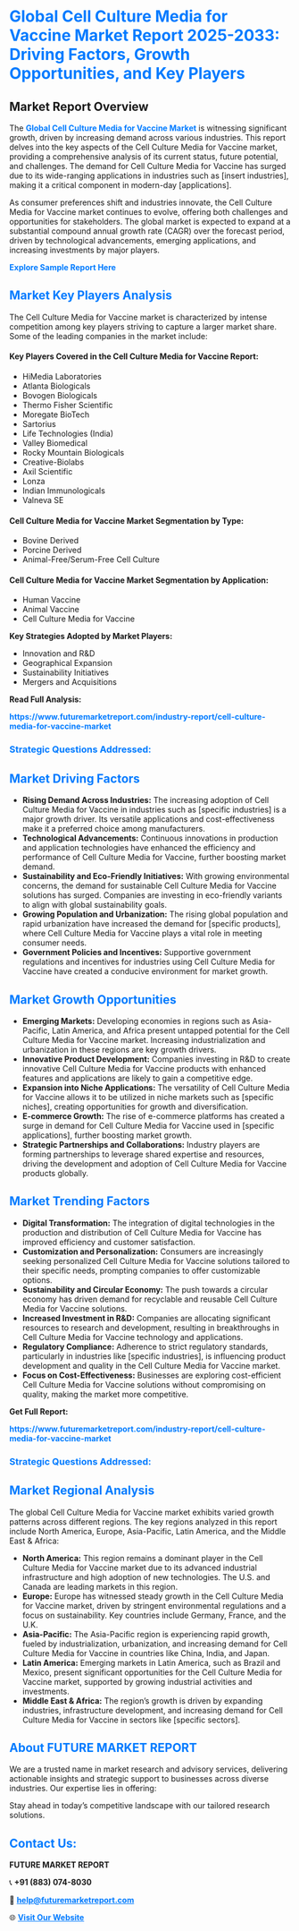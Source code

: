 <h1 style="color: #007BFF;">Global Cell Culture Media for Vaccine Market Report 2025-2033: Driving Factors, Growth Opportunities, and Key Players</h1>

<section id="overview">
<h2>Market Report Overview</h2>
<p>The <a href="https://www.futuremarketreport.com/industry-report/cell-culture-media-for-vaccine-market" style="color: #007BFF; text-decoration: none;"><strong>Global Cell Culture Media for Vaccine Market</strong></a> is witnessing significant growth, driven by increasing demand across various industries. This report delves into the key aspects of the Cell Culture Media for Vaccine market, providing a comprehensive analysis of its current status, future potential, and challenges. The demand for Cell Culture Media for Vaccine has surged due to its wide-ranging applications in industries such as [insert industries], making it a critical component in modern-day [applications].</p>
<p>As consumer preferences shift and industries innovate, the Cell Culture Media for Vaccine market continues to evolve, offering both challenges and opportunities for stakeholders. The global market is expected to expand at a substantial compound annual growth rate (CAGR) over the forecast period, driven by technological advancements, emerging applications, and increasing investments by major players.</p>
</section>

<section id="overview">
<p><a href="https://www.futuremarketreport.com/request-sample/reportId=122846" style="color: #007BFF; text-decoration: none;"><strong>Explore Sample Report Here</strong></a></p>
</section>

<section id="key-players">
<h2 style="color: #007BFF;">Market Key Players Analysis</h2>
<p>The Cell Culture Media for Vaccine market is characterized by intense competition among key players striving to capture a larger market share. Some of the leading companies in the market include:</p>
<h4>Key Players Covered in the Cell Culture Media for Vaccine Report:</h4>
<ul><li>HiMedia Laboratories</li><li>Atlanta Biologicals</li><li>Bovogen Biologicals</li><li>Thermo Fisher Scientific</li><li>Moregate BioTech</li><li>Sartorius</li><li>Life Technologies (India)</li><li>Valley Biomedical</li><li>Rocky Mountain Biologicals</li><li>Creative-Biolabs</li><li>Axil Scientific</li><li>Lonza</li><li>Indian Immunologicals</li><li>Valneva SE</li></ul>
<h4>Cell Culture Media for Vaccine Market Segmentation by Type:</h4>
<ul><li>Bovine Derived</li><li>Porcine Derived</li><li>Animal-Free/Serum-Free Cell Culture</li></ul>

<h4>Cell Culture Media for Vaccine Market Segmentation by Application:</h4>
<ul><li>Human Vaccine</li><li>Animal Vaccine</li><li>Cell Culture Media for Vaccine</li></ul>
<p><strong>Key Strategies Adopted by Market Players:</strong></p>
<ul>
<li>Innovation and R&D</li>
<li>Geographical Expansion</li>
<li>Sustainability Initiatives</li>
<li>Mergers and Acquisitions</li>
</ul>
</section>

<section>
<p><strong>Read Full Analysis: </strong></p><a href="https://www.futuremarketreport.com/industry-report/cell-culture-media-for-vaccine-market" style="color: #007BFF; text-decoration: none;"><strong>https://www.futuremarketreport.com/industry-report/cell-culture-media-for-vaccine-market</strong></a>
<h3 style="color: #007BFF;">Strategic Questions Addressed:</h3>
</section>

<section id="driving-factors">
<h2 style="color: #007BFF;">Market Driving Factors</h2>
<ul>
<li><strong>Rising Demand Across Industries:</strong> The increasing adoption of Cell Culture Media for Vaccine in industries such as [specific industries] is a major growth driver. Its versatile applications and cost-effectiveness make it a preferred choice among manufacturers.</li>
<li><strong>Technological Advancements:</strong> Continuous innovations in production and application technologies have enhanced the efficiency and performance of Cell Culture Media for Vaccine, further boosting market demand.</li>
<li><strong>Sustainability and Eco-Friendly Initiatives:</strong> With growing environmental concerns, the demand for sustainable Cell Culture Media for Vaccine solutions has surged. Companies are investing in eco-friendly variants to align with global sustainability goals.</li>
<li><strong>Growing Population and Urbanization:</strong> The rising global population and rapid urbanization have increased the demand for [specific products], where Cell Culture Media for Vaccine plays a vital role in meeting consumer needs.</li>
<li><strong>Government Policies and Incentives:</strong> Supportive government regulations and incentives for industries using Cell Culture Media for Vaccine have created a conducive environment for market growth.</li>
</ul>
</section>

<section id="growth-opportunities">
<h2 style="color: #007BFF;">Market Growth Opportunities</h2>
<ul>
<li><strong>Emerging Markets:</strong> Developing economies in regions such as Asia-Pacific, Latin America, and Africa present untapped potential for the Cell Culture Media for Vaccine market. Increasing industrialization and urbanization in these regions are key growth drivers.</li>
<li><strong>Innovative Product Development:</strong> Companies investing in R&D to create innovative Cell Culture Media for Vaccine products with enhanced features and applications are likely to gain a competitive edge.</li>
<li><strong>Expansion into Niche Applications:</strong> The versatility of Cell Culture Media for Vaccine allows it to be utilized in niche markets such as [specific niches], creating opportunities for growth and diversification.</li>
<li><strong>E-commerce Growth:</strong> The rise of e-commerce platforms has created a surge in demand for Cell Culture Media for Vaccine used in [specific applications], further boosting market growth.</li>
<li><strong>Strategic Partnerships and Collaborations:</strong> Industry players are forming partnerships to leverage shared expertise and resources, driving the development and adoption of Cell Culture Media for Vaccine products globally.</li>
</ul>
</section>

<section id="trending-factors">
<h2 style="color: #007BFF;">Market Trending Factors</h2>
<ul>
<li><strong>Digital Transformation:</strong> The integration of digital technologies in the production and distribution of Cell Culture Media for Vaccine has improved efficiency and customer satisfaction.</li>
<li><strong>Customization and Personalization:</strong> Consumers are increasingly seeking personalized Cell Culture Media for Vaccine solutions tailored to their specific needs, prompting companies to offer customizable options.</li>
<li><strong>Sustainability and Circular Economy:</strong> The push towards a circular economy has driven demand for recyclable and reusable Cell Culture Media for Vaccine solutions.</li>
<li><strong>Increased Investment in R&D:</strong> Companies are allocating significant resources to research and development, resulting in breakthroughs in Cell Culture Media for Vaccine technology and applications.</li>
<li><strong>Regulatory Compliance:</strong> Adherence to strict regulatory standards, particularly in industries like [specific industries], is influencing product development and quality in the Cell Culture Media for Vaccine market.</li>
<li><strong>Focus on Cost-Effectiveness:</strong> Businesses are exploring cost-efficient Cell Culture Media for Vaccine solutions without compromising on quality, making the market more competitive.</li>
</ul>
</section>

<section>
<p><strong>Get Full Report: </strong></p><a href="https://www.futuremarketreport.com/industry-report/cell-culture-media-for-vaccine-market" style="color: #007BFF; text-decoration: none;"><strong>https://www.futuremarketreport.com/industry-report/cell-culture-media-for-vaccine-market</strong></a>
<h3 style="color: #007BFF;">Strategic Questions Addressed:</h3>
</section>


<section id="regional-analysis">
<h2 style="color: #007BFF;">Market Regional Analysis</h2>
<p>The global Cell Culture Media for Vaccine market exhibits varied growth patterns across different regions. The key regions analyzed in this report include North America, Europe, Asia-Pacific, Latin America, and the Middle East & Africa:</p>
<ul>
<li><strong>North America:</strong> This region remains a dominant player in the Cell Culture Media for Vaccine market due to its advanced industrial infrastructure and high adoption of new technologies. The U.S. and Canada are leading markets in this region.</li>
<li><strong>Europe:</strong> Europe has witnessed steady growth in the Cell Culture Media for Vaccine market, driven by stringent environmental regulations and a focus on sustainability. Key countries include Germany, France, and the U.K.</li>
<li><strong>Asia-Pacific:</strong> The Asia-Pacific region is experiencing rapid growth, fueled by industrialization, urbanization, and increasing demand for Cell Culture Media for Vaccine in countries like China, India, and Japan.</li>
<li><strong>Latin America:</strong> Emerging markets in Latin America, such as Brazil and Mexico, present significant opportunities for the Cell Culture Media for Vaccine market, supported by growing industrial activities and investments.</li>
<li><strong>Middle East & Africa:</strong> The region’s growth is driven by expanding industries, infrastructure development, and increasing demand for Cell Culture Media for Vaccine in sectors like [specific sectors].</li>
</ul>
</section>

<footer>
<h2 style="color: #007BFF;">About FUTURE MARKET REPORT</h2>
<p>We are a trusted name in market research and advisory services, delivering actionable insights and strategic support to businesses across diverse industries. Our expertise lies in offering:</p>

<p>Stay ahead in today’s competitive landscape with our tailored research solutions.</p>

<h2 style="color: #007BFF;">Contact Us:</h2>
<p><strong>FUTURE MARKET REPORT</strong></p>
<p>📞 <strong>+91 (883) 074-8030</strong></p>
<p>📧 <strong><a href="mailto:help@futuremarketreport.com" style="color: #007BFF;">help@futuremarketreport.com</a></strong></p>
<p>🌐 <strong><a href="https://www.futuremarketreport.com/" style="color: #007BFF;">Visit Our Website</a></strong></p>
</footer>